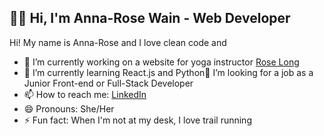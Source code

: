 ##  👋🏻 Hi, I'm Anna-Rose Wain - Web Developer

 Hi! My name is Anna-Rose and I love clean code and 

- 🔭 I’m currently working on a website for yoga instructor [Rose Long]([https://www.google.com](https://github.com/anna-rosew/rose-long-site))
- 🌱 I’m currently learning React.js and Python👯 I’m looking for a job as a Junior Front-end or Full-Stack Developer
- 📫 How to reach me: [LinkedIn]([[https://www.google.com](https://github.com/anna-rosew/rose-long-site](https://www.linkedin.com/in/anna-rose-wain-12b183196/)))
 - 😄 Pronouns: She/Her
 - ⚡ Fun fact: When I'm not at my desk, I love trail running



